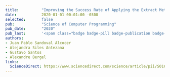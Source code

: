 ```yaml
---
title:          "Improving the Success Rate of Applying the Extract Method Refactoring"
date:           2020-01-01 00:01:00 -0300
selected:       false
pub:            "Science of Computer Programming"
pub_date:       "2020"
pub_last:       '<span class="badge badge-pill badge-publication badge-primary">SCP</span> <span class="badge badge-pill badge-publication badge-info">WoS</span>'
authors:
- Juan Pablo Sandoval Alcocer
- Alejandra Siles Antezana
- Gustavo Santos
- Alexandre Bergel
links:
  ScienceDirect: https://www.sciencedirect.com/science/article/pii/S016764232030085X
---
```

